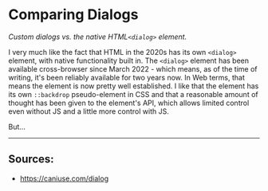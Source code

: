 # Comparing Dialogs
_Custom dialogs vs. the native HTML`<dialog>` element._

I very much like the fact that HTML in the 2020s has its own `<dialog>` element, with native functionality built in.
The `<dialog>` element has been available cross-browser since March 2022 - which means, as of the time of writing, it's been reliably available for two years now.
In Web terms, that means the element is now pretty well established.
I like that the element has its own `::backdrop` pseudo-element in CSS and that a reasonable amount of thought has been given to the element's API, which allows limited control even without JS and a little more control with JS.

But...


______

## Sources:

 - https://caniuse.com/dialog
